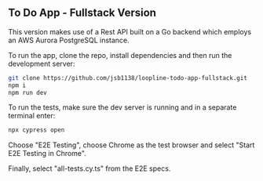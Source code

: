 ## To Do App - Fullstack Version

This version makes use of a Rest API built on a Go backend which employs an AWS Aurora PostgreSQL instance.

To run the app, clone the repo, install dependencies and then run the development server:

```bash
git clone https://github.com/jsb1138/loopline-todo-app-fullstack.git
npm i
npm run dev
```

To run the tests, make sure the dev server is running and in a separate terminal enter:

```bash
npx cypress open
```

Choose "E2E Testing", choose Chrome as the test browser and select "Start E2E Testing in Chrome".

Finally, select "all-tests.cy.ts" from the E2E specs.
